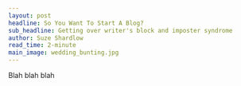 ```yaml
---
layout: post
headline: So You Want To Start A Blog?
sub_headline: Getting over writer's block and imposter syndrome
author: Suze Shardlow
read_time: 2-minute
main_image: wedding_bunting.jpg
---
```


Blah blah blah
